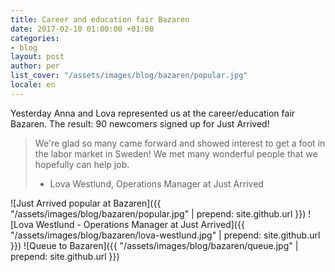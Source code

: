 ```yaml
---
title: Career and education fair Bazaren
date: 2017-02-10 01:00:00 +01:00
categories:
- blog
layout: post
author: per
list_cover: "/assets/images/blog/bazaren/popular.jpg"
locale: en
---
```


Yesterday Anna and Lova represented us at the career/education fair Bazaren. The result: 90 newcomers signed up for Just Arrived!

> We're glad so many came forward and showed interest to get a foot in the labor market in Sweden! We met many wonderful people that we hopefully can help job.
>
> - Lova Westlund, Operations Manager at Just Arrived

![Just Arrived popular at Bazaren]({{ "/assets/images/blog/bazaren/popular.jpg" | prepend: site.github.url }})
![Lova Westlund - Operations Manager at Just Arrived]({{ "/assets/images/blog/bazaren/lova-westlund.jpg" | prepend: site.github.url }})
![Queue to Bazaren]({{ "/assets/images/blog/bazaren/queue.jpg" | prepend: site.github.url }})
